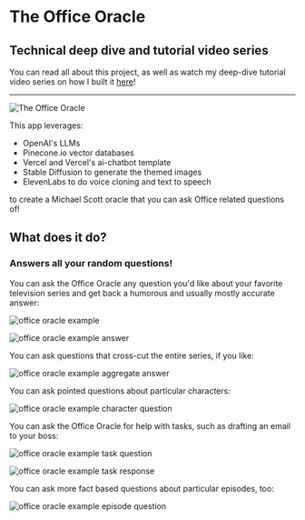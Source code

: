 # The Office Oracle 

## Technical deep dive and tutorial video series
You can read all about this project, as well as watch my deep-dive tutorial video series on how I built it [here](https://www.zackproser.com/blog/office-oracle-overview)!

---

![The Office Oracle](./app/oracle-images/office-oracle-splash.png)

This app leverages: 

* OpenAI's LLMs
* Pinecone.io vector databases
* Vercel and Vercel's ai-chatbot template
* Stable Diffusion to generate the themed images 
* ElevenLabs to do voice cloning and text to speech

to create a Michael Scott oracle that you can ask Office related questions of!

## What does it do?

### Answers all your random questions!

You can ask the Office Oracle any question you'd like about your favorite television series and get back a humorous and usually mostly accurate answer: 

![office oracle example](./docs/office-oracle-screenshot.png)

![office oracle example answer](./docs/office-oracle-screenshot-2.png)

You can ask questions that cross-cut the entire series, if you like: 

![office oracle example aggregate answer](./docs/office-oracle-screenshot-3.png)

You can ask pointed questions about particular characters: 

![office oracle example character question](./docs/office-oracle-screenshot-4.png)

You can ask the Office Oracle for help with tasks, such as drafting an email to your boss: 

![office oracle example task question](./docs/office-oracle-screenshot-5.png)

![office oracle example task response](./docs/office-oracle-screenshot-6.png)

You can ask more fact based questions about particular episodes, too: 

![office oracle example episode question](./docs/office-oracle-screenshot-8.png)
